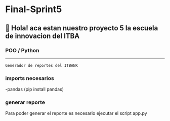 # Final-Sprint5
## 👋 Hola! aca estan nuestro proyecto 5 la escuela de innovacion del ITBA

###  POO / Python 
---

`Generador de reportes del ITBANK`

### imports necesarios

  -pandas (pip install pandas)

### generar reporte

Para poder generar el reporte es necesario ejecutar el script app.py
